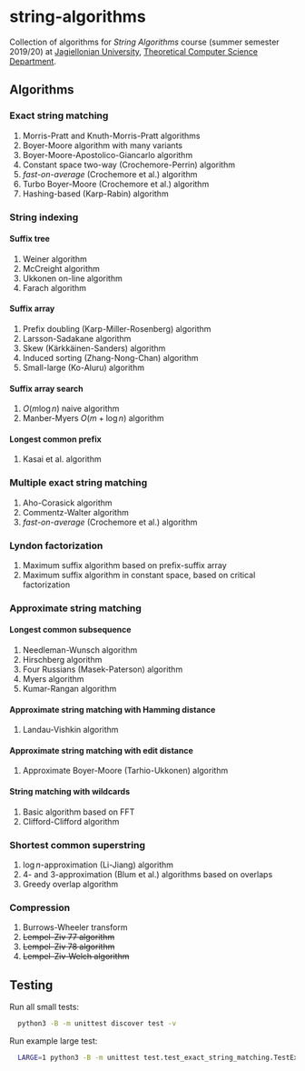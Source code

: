 # string-algorithms
Collection of algorithms for _String Algorithms_ course (summer semester 2019/20) at [Jagiellonian University](https://uj.edu.pl), [Theoretical Computer Science Department](https://tcs.uj.edu.pl).

## Algorithms

### Exact string matching
1. Morris-Pratt and Knuth-Morris-Pratt algorithms
2. Boyer-Moore algorithm with many variants
3. Boyer-Moore-Apostolico-Giancarlo algorithm
4. Constant space two-way (Crochemore-Perrin) algorithm
5. _fast-on-average_ (Crochemore et al.) algorithm
6. Turbo Boyer-Moore (Crochemore et al.) algorithm
6. Hashing-based (Karp-Rabin) algorithm

### String indexing

#### Suffix tree
1. Weiner algorithm
2. McCreight algorithm
3. Ukkonen on-line algorithm
4. Farach algorithm

#### Suffix array
1. Prefix doubling (Karp-Miller-Rosenberg) algorithm
2. Larsson-Sadakane algorithm
3. Skew (Kärkkäinen-Sanders) algorithm
4. Induced sorting (Zhang-Nong-Chan) algorithm
5. Small-large (Ko-Aluru) algorithm

#### Suffix array search
1. $O(m \log{n})$ naive algorithm
2. Manber-Myers $O(m + \log{n})$ algorithm

#### Longest common prefix
1. Kasai et al. algorithm

### Multiple exact string matching
1. Aho-Corasick algorithm
2. Commentz-Walter algorithm
3. _fast-on-average_ (Crochemore et al.) algorithm

### Lyndon factorization
1. Maximum suffix algorithm based on prefix-suffix array
2. Maximum suffix algorithm in constant space, based on critical factorization

### Approximate string matching

#### Longest common subsequence
1. Needleman-Wunsch algorithm
2. Hirschberg algorithm
3. Four Russians (Masek-Paterson) algorithm
4. Myers algorithm
5. Kumar-Rangan algorithm

#### Approximate string matching with Hamming distance
1. Landau-Vishkin algorithm

#### Approximate string matching with edit distance
1. Approximate Boyer-Moore (Tarhio-Ukkonen) algorithm

#### String matching with wildcards
1. Basic algorithm based on FFT
2. Clifford-Clifford algorithm

### Shortest common superstring
1. $\log{n}$-approximation (Li-Jiang) algorithm
2. $4$- and $3$-approximation (Blum et al.) algorithms based on overlaps
3. Greedy overlap algorithm

### Compression
1. Burrows-Wheeler transform
2. ~~Lempel-Ziv 77 algorithm~~
3. ~~Lempel-Ziv 78 algorithm~~
4. ~~Lempel-Ziv-Welch algorithm~~

## Testing

Run all small tests:
```bash
  python3 -B -m unittest discover test -v
```

Run example large test:
```bash
  LARGE=1 python3 -B -m unittest test.test_exact_string_matching.TestExactStringMatching -v
```
